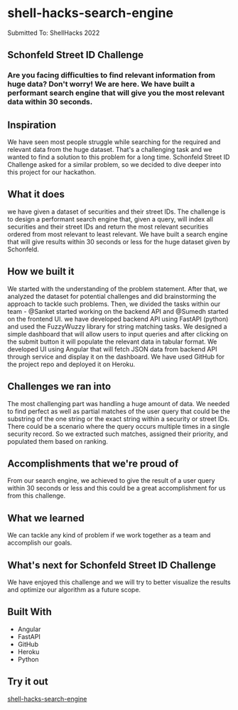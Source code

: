 ﻿# shell-hacks-search-engine
 Submitted To: ShellHacks 2022
 ## Schonfeld Street ID Challenge
 ### Are you facing difficulties to find relevant information from huge data? Don't worry! We are here. We have built a performant search engine that will give you the most relevant data within 30 seconds.
 
 ## Inspiration
 We have seen most people struggle while searching for the required and relevant data from the huge dataset. That's a challenging task and we wanted to find a solution to this problem for a long time. Schonfeld Street ID Challenge asked for a similar problem, so we decided to dive deeper into this project for our hackathon.
 
 ## What it does
 we have given a dataset of securities and their street IDs. The challenge is to design a performant search engine that, given a query, will index all securities and their street IDs and return the most relevant securities ordered from most relevant to least relevant. We have built a search engine that will give results within 30 seconds or less for the huge dataset given by Schonfeld.

## How we built it
We started with the understanding of the problem statement. After that, we analyzed the dataset for potential challenges and did brainstorming the approach to tackle such problems. Then, we divided the tasks within our team - @Sanket started working on the backend API and @Sumedh started on the frontend UI. we have developed backend API using FastAPI (python) and used the FuzzyWuzzy library for string matching tasks. We designed a simple dashboard that will allow users to input queries and after clicking on the submit button it will populate the relevant data in tabular format. We developed UI using Angular that will fetch JSON data from backend API through service and display it on the dashboard. We have used GitHub for the project repo and deployed it on Heroku.

## Challenges we ran into
The most challenging part was handling a huge amount of data. We needed to find perfect as well as partial matches of the user query that could be the substring of the one string or the exact string within a security or street IDs. There could be a scenario where the query occurs multiple times in a single security record. So we extracted such matches, assigned their priority, and populated them based on ranking.

## Accomplishments that we're proud of
From our search engine, we achieved to give the result of a user query within 30 seconds or less and this could be a great accomplishment for us from this challenge.

## What we learned
We can tackle any kind of problem if we work together as a team and accomplish our goals.

## What's next for Schonfeld Street ID Challenge
We have enjoyed this challenge and we will try to better visualize the results and optimize our algorithm as a future scope.

## Built With
* Angular
* FastAPI
* GitHub
* Heroku
* Python

## Try it out
[shell-hacks-search-engine](https://search-engine-ui.herokuapp.com "Title")
